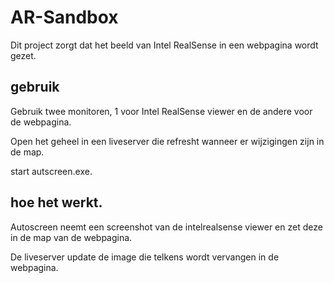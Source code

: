 # AR-Sandbox
Dit project zorgt dat het beeld van Intel RealSense in een webpagina wordt gezet.

## gebruik
Gebruik twee monitoren, 1 voor Intel RealSense viewer en de andere voor de webpagina.

Open het geheel in een liveserver die refresht wanneer er wijzigingen zijn in de map.

start autscreen.exe. 

## hoe het werkt.
Autoscreen neemt een screenshot van de intelrealsense viewer en zet deze in de map van de webpagina. 

De liveserver update de image die telkens wordt vervangen in de webpagina.
